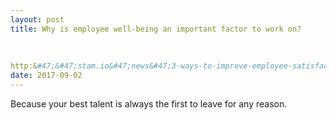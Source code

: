 ```yaml
---
layout: post
title: Why is employee well-being an important factor to work on?
    
        
    
http:&#47;&#47;stam.io&#47;news&#47;3-ways-to-improve-employee-satisfaction-without-breaking-the-bank&#47;
date: 2017-09-02
---
```


<p>Because your best talent is always the first to leave for any reason.</p>
